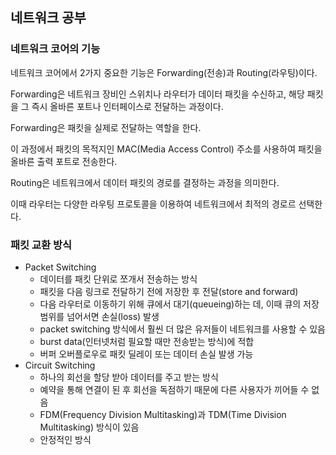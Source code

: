## 네트워크 공부

### 네트워크 코어의 기능

네트워크 코어에서 2가지 중요한 기능은 Forwarding(전송)과 Routing(라우팅)이다.

Forwarding은 네트워크 장비인 스위치나 라우터가 데이터 패킷을 수신하고, 해당 패킷을 그 즉시 올바른 포트나 인터페이스로 전달하는 과정이다. 

Forwarding은 패킷을 실제로 전달하는 역할을 한다. 

이 과정에서 패킷의 목적지인 MAC(Media Access Control) 주소를 사용하여 패킷을 올바른 출력 포트로 전송한다.

Routing은 네트워크에서 데이터 패킷의 경로를 결정하는 과정을 의미한다.

이때 라우터는 다양한 라우팅 프로토콜을 이용하여 네트워크에서 최적의 경로르 선택한다.

### 패킷 교환 방식

* Packet Switching
  * 데이터를 패킷 단위로 쪼개서 전송하는 방식
  * 패킷을 다음 링크로 전달하기 전에 저장한 후 전달(store and forward)
  * 다음 라우터로 이동하기 위해 큐에서 대기(queueing)하는 데, 이때 큐의 저장범위를 넘어서면 손실(loss) 발생
  * packet switching 방식에서 훨씬 더 많은 유저들이 네트워크를 사용할 수 있음
  * burst data(인터넷처럼 필요할 때만 전송받는 방식)에 적합
  * 버퍼 오버플로우로 패킷 딜레이 또는 데이터 손실 발생 가능
* Circuit Switching
  * 하나의 회선을 할당 받아 데이터를 주고 받는 방식
  * 예약을 통해 연결이 된 후 회선을 독점하기 때문에 다른 사용자가 끼어들 수 없음
  * FDM(Frequency Division Multitasking)과 TDM(Time Division Multitasking) 방식이 있음
  * 안정적인 방식